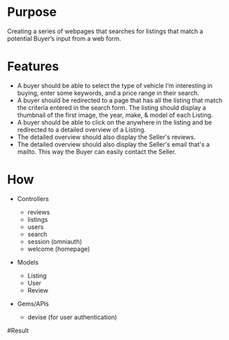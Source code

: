 # Purpose
Creating a series of webpages that searches for listings that match a potential Buyer’s input from a web form.

# Features
- A buyer should be able to select the type of vehicle I’m interesting in buying, enter some keywords, and a price range in their search.
- A buyer should be redirected to a page that has all the listing that match the criteria entered in the search form. The listing should display a thumbnail of the first image, the year, make, & model of each Listing.
- A buyer should be able to click on the anywhere in the listing and be redirected to a detailed overview of a Listing.
- The detailed overview should also display the Seller's reviews.
- The detailed overview should also display the Seller's email that's a mailto. This way the Buyer can easily contact the Seller.

# How

- Controllers
  - reviews
  - listings
  - users
  - search
  - session (omniauth)
  - welcome (homepage)

- Models
  - Listing
  - User
  - Review

- Gems/APIs
  - devise (for user authentication)

#Result
